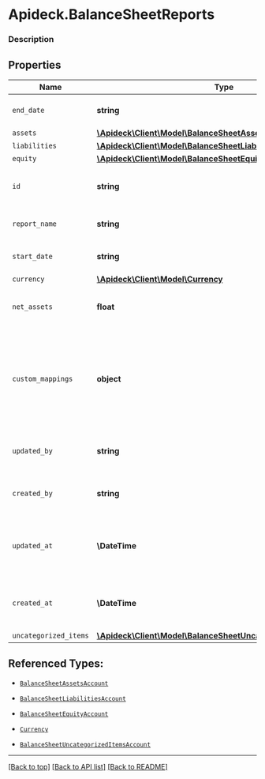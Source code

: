 # Apideck.BalanceSheetReports

### Description

## Properties
Name | Type | Description | Notes
------------ | ------------- | ------------- | -------------
`end_date` | **string** | The start date of the report | 
`assets` | [**\Apideck\Client\Model\BalanceSheetAssetsAccount**](BalanceSheetAssetsAccount.md) |  | 
`liabilities` | [**\Apideck\Client\Model\BalanceSheetLiabilitiesAccount**](BalanceSheetLiabilitiesAccount.md) |  | 
`equity` | [**\Apideck\Client\Model\BalanceSheetEquityAccount**](BalanceSheetEquityAccount.md) |  | 
`id` | **string** | A unique identifier for an object. | [optional] 
`report_name` | **string** | The name of the report | [optional] 
`start_date` | **string** | The start date of the report | [optional] 
`currency` | [**\Apideck\Client\Model\Currency**](Currency.md) |  | [optional] 
`net_assets` | **float** | The net assets of the balance sheet | [optional] 
`custom_mappings` | **object** | When custom mappings are configured on the resource, the result is included here. | [optional] 
`updated_by` | **string** | The user who last updated the object. | [optional] 
`created_by` | **string** | The user who created the object. | [optional] 
`updated_at` | **\DateTime** | The date and time when the object was last updated. | [optional] 
`created_at` | **\DateTime** | The date and time when the object was created. | [optional] 
`uncategorized_items` | [**\Apideck\Client\Model\BalanceSheetUncategorizedItemsAccount**](BalanceSheetUncategorizedItemsAccount.md) |  | [optional] 





## Referenced Types:

* [`BalanceSheetAssetsAccount`](BalanceSheetAssetsAccount.md)
* [`BalanceSheetLiabilitiesAccount`](BalanceSheetLiabilitiesAccount.md)
* [`BalanceSheetEquityAccount`](BalanceSheetEquityAccount.md)



* [`Currency`](Currency.md)






* [`BalanceSheetUncategorizedItemsAccount`](BalanceSheetUncategorizedItemsAccount.md)

---

[[Back to top]](#) [[Back to API list]](../../../../README.md#documentation-for-api-endpoints) [[Back to README]](../../../../README.md)


